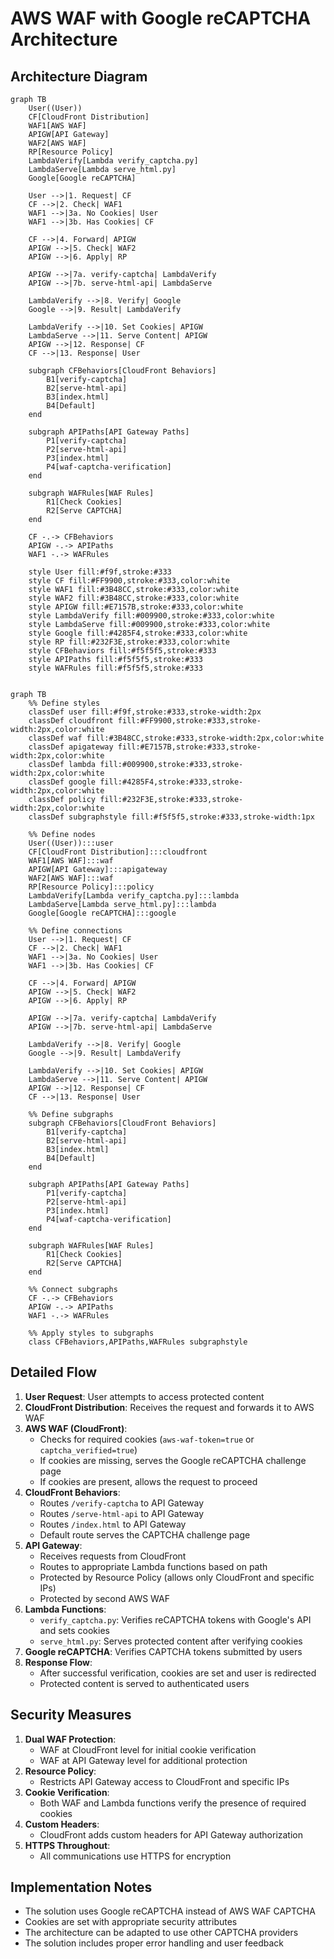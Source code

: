 # AWS WAF with Google reCAPTCHA Architecture

## Architecture Diagram

```mermaid
graph TB
    User((User))
    CF[CloudFront Distribution]
    WAF1[AWS WAF]
    APIGW[API Gateway]
    WAF2[AWS WAF]
    RP[Resource Policy]
    LambdaVerify[Lambda verify_captcha.py]
    LambdaServe[Lambda serve_html.py]
    Google[Google reCAPTCHA]
    
    User -->|1. Request| CF
    CF -->|2. Check| WAF1
    WAF1 -->|3a. No Cookies| User
    WAF1 -->|3b. Has Cookies| CF
    
    CF -->|4. Forward| APIGW
    APIGW -->|5. Check| WAF2
    APIGW -->|6. Apply| RP
    
    APIGW -->|7a. verify-captcha| LambdaVerify
    APIGW -->|7b. serve-html-api| LambdaServe
    
    LambdaVerify -->|8. Verify| Google
    Google -->|9. Result| LambdaVerify
    
    LambdaVerify -->|10. Set Cookies| APIGW
    LambdaServe -->|11. Serve Content| APIGW
    APIGW -->|12. Response| CF
    CF -->|13. Response| User
    
    subgraph CFBehaviors[CloudFront Behaviors]
        B1[verify-captcha]
        B2[serve-html-api]
        B3[index.html]
        B4[Default]
    end
    
    subgraph APIPaths[API Gateway Paths]
        P1[verify-captcha]
        P2[serve-html-api]
        P3[index.html]
        P4[waf-captcha-verification]
    end
    
    subgraph WAFRules[WAF Rules]
        R1[Check Cookies]
        R2[Serve CAPTCHA]
    end
    
    CF -.-> CFBehaviors
    APIGW -.-> APIPaths
    WAF1 -.-> WAFRules
    
    style User fill:#f9f,stroke:#333
    style CF fill:#FF9900,stroke:#333,color:white
    style WAF1 fill:#3B48CC,stroke:#333,color:white
    style WAF2 fill:#3B48CC,stroke:#333,color:white
    style APIGW fill:#E7157B,stroke:#333,color:white
    style LambdaVerify fill:#009900,stroke:#333,color:white
    style LambdaServe fill:#009900,stroke:#333,color:white
    style Google fill:#4285F4,stroke:#333,color:white
    style RP fill:#232F3E,stroke:#333,color:white
    style CFBehaviors fill:#f5f5f5,stroke:#333
    style APIPaths fill:#f5f5f5,stroke:#333
    style WAFRules fill:#f5f5f5,stroke:#333
```



``` mermaid

graph TB
    %% Define styles
    classDef user fill:#f9f,stroke:#333,stroke-width:2px
    classDef cloudfront fill:#FF9900,stroke:#333,stroke-width:2px,color:white
    classDef waf fill:#3B48CC,stroke:#333,stroke-width:2px,color:white
    classDef apigateway fill:#E7157B,stroke:#333,stroke-width:2px,color:white
    classDef lambda fill:#009900,stroke:#333,stroke-width:2px,color:white
    classDef google fill:#4285F4,stroke:#333,stroke-width:2px,color:white
    classDef policy fill:#232F3E,stroke:#333,stroke-width:2px,color:white
    classDef subgraphstyle fill:#f5f5f5,stroke:#333,stroke-width:1px
    
    %% Define nodes
    User((User)):::user
    CF[CloudFront Distribution]:::cloudfront
    WAF1[AWS WAF]:::waf
    APIGW[API Gateway]:::apigateway
    WAF2[AWS WAF]:::waf
    RP[Resource Policy]:::policy
    LambdaVerify[Lambda verify_captcha.py]:::lambda
    LambdaServe[Lambda serve_html.py]:::lambda
    Google[Google reCAPTCHA]:::google
    
    %% Define connections
    User -->|1. Request| CF
    CF -->|2. Check| WAF1
    WAF1 -->|3a. No Cookies| User
    WAF1 -->|3b. Has Cookies| CF
    
    CF -->|4. Forward| APIGW
    APIGW -->|5. Check| WAF2
    APIGW -->|6. Apply| RP
    
    APIGW -->|7a. verify-captcha| LambdaVerify
    APIGW -->|7b. serve-html-api| LambdaServe
    
    LambdaVerify -->|8. Verify| Google
    Google -->|9. Result| LambdaVerify
    
    LambdaVerify -->|10. Set Cookies| APIGW
    LambdaServe -->|11. Serve Content| APIGW
    APIGW -->|12. Response| CF
    CF -->|13. Response| User
    
    %% Define subgraphs
    subgraph CFBehaviors[CloudFront Behaviors]
        B1[verify-captcha]
        B2[serve-html-api]
        B3[index.html]
        B4[Default]
    end
    
    subgraph APIPaths[API Gateway Paths]
        P1[verify-captcha]
        P2[serve-html-api]
        P3[index.html]
        P4[waf-captcha-verification]
    end
    
    subgraph WAFRules[WAF Rules]
        R1[Check Cookies]
        R2[Serve CAPTCHA]
    end
    
    %% Connect subgraphs
    CF -.-> CFBehaviors
    APIGW -.-> APIPaths
    WAF1 -.-> WAFRules
    
    %% Apply styles to subgraphs
    class CFBehaviors,APIPaths,WAFRules subgraphstyle
```
## Detailed Flow

1. **User Request**: User attempts to access protected content
2. **CloudFront Distribution**: Receives the request and forwards it to AWS WAF
3. **AWS WAF (CloudFront)**: 
   - Checks for required cookies (`aws-waf-token=true` or `captcha_verified=true`)
   - If cookies are missing, serves the Google reCAPTCHA challenge page
   - If cookies are present, allows the request to proceed
4. **CloudFront Behaviors**:
   - Routes `/verify-captcha` to API Gateway
   - Routes `/serve-html-api` to API Gateway
   - Routes `/index.html` to API Gateway
   - Default route serves the CAPTCHA challenge page
5. **API Gateway**:
   - Receives requests from CloudFront
   - Routes to appropriate Lambda functions based on path
   - Protected by Resource Policy (allows only CloudFront and specific IPs)
   - Protected by second AWS WAF
6. **Lambda Functions**:
   - `verify_captcha.py`: Verifies reCAPTCHA tokens with Google's API and sets cookies
   - `serve_html.py`: Serves protected content after verifying cookies
7. **Google reCAPTCHA**: Verifies CAPTCHA tokens submitted by users
8. **Response Flow**:
   - After successful verification, cookies are set and user is redirected
   - Protected content is served to authenticated users

## Security Measures

1. **Dual WAF Protection**:
   - WAF at CloudFront level for initial cookie verification
   - WAF at API Gateway level for additional protection
2. **Resource Policy**:
   - Restricts API Gateway access to CloudFront and specific IPs
3. **Cookie Verification**:
   - Both WAF and Lambda functions verify the presence of required cookies
4. **Custom Headers**:
   - CloudFront adds custom headers for API Gateway authorization
5. **HTTPS Throughout**:
   - All communications use HTTPS for encryption

## Implementation Notes

- The solution uses Google reCAPTCHA instead of AWS WAF CAPTCHA
- Cookies are set with appropriate security attributes
- The architecture can be adapted to use other CAPTCHA providers
- The solution includes proper error handling and user feedback

